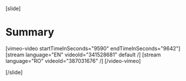 [slide]
# Summary

[vimeo-video startTimeInSeconds="9590" endTimeInSeconds="9642"]
[stream language="EN" videoId="341528681" default /]
[stream language="RO" videoId="387031676"  /]
[/video-vimeo]

[/slide]